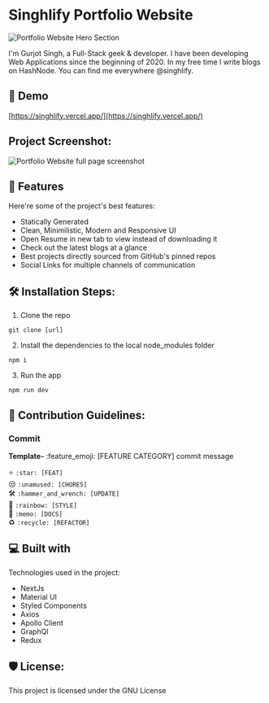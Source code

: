 # Singhlify Portfolio Website

![Portfolio Website Hero Section](https://repository-images.githubusercontent.com/423933481/213057c5-156a-42f8-b2c8-1d13fc8d7bd6)


I'm Gurjot Singh, a Full-Stack geek & developer. I have been developing Web Applications since the beginning of 2020. In my free time I write blogs on HashNode. You can find me everywhere @singhlify.

## 🚀 Demo

[https://singhlify.vercel.app/](https://singhlify.vercel.app/)

## Project Screenshot:

![Portfolio Website full page screenshot](https://cdn.hashnode.com/res/hashnode/image/upload/v1649601877922/f6bTnKNFy.png)
  

## 🧐 Features

Here're some of the project's best features:

* Statically Generated
* Clean, Minimilistic, Modern and Responsive UI
* Open Resume in new tab to view instead of downloading it
* Check out the latest blogs at a glance
* Best projects directly sourced from GitHub's pinned repos
* Social Links for multiple channels of communication

## 🛠️ Installation Steps:

1. Clone the repo
```
git clone [url]
```

2. Install the dependencies to the local node_modules folder
```
npm i
```

3. Run the app
```
npm run dev
```

## 🍰 Contribution Guidelines:

### Commit

**Template-** :feature_emoji: [FEATURE CATEGORY] commit message

:star: `:star: [FEAT]`  
:unamused: `:unamused: [CHORES]`  
:hammer_and_wrench: `:hammer_and_wrench: [UPDATE]`  
:rainbow: `:rainbow: [STYLE]`  
:memo: `:memo: [DOCS]`  
:recycle: `:recycle: [REFACTOR]`
  
  
## 💻 Built with

Technologies used in the project:

* NextJs
* Material UI
* Styled Components
* Axios
* Apollo Client
* GraphQl
* Redux

## 🛡️ License:

This project is licensed under the GNU License